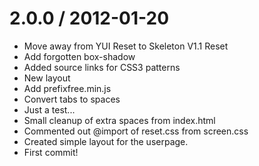 
2.0.0 / 2012-01-20 
==================

  * Move away from YUI Reset to Skeleton V1.1 Reset
  * Add forgotten box-shadow
  * Added source links for CSS3 patterns
  * New layout
  * Add prefixfree.min.js
  * Convert tabs to spaces
  * Just a test...
  * Small cleanup of extra spaces from index.html
  * Commented out @import of reset.css from screen.css
  * Created simple layout for the userpage.
  * First commit!
